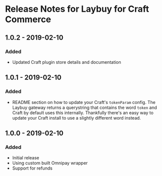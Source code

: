 # Release Notes for Laybuy for Craft Commerce

## 1.0.2 - 2019-02-10
### Added
- Updated Craft plugin store details and documentation

## 1.0.1 - 2019-02-10
### Added
- README section on how to update your Craft's `tokenParam` config. The Laybuy gateway returns a querystring that contains the word `token` and Craft by default uses this internally. Thankfully there's an easy way to update your Craft install to use a slightly different word instead.

## 1.0.0 - 2019-02-10
### Added
- Initial release
- Using custom built Omnipay wrapper
- Support for refunds
